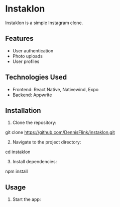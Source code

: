 # Instaklon

Instaklon is a simple Instagram clone.

## Features

-  User authentication
-  Photo uploads
-  User profiles

## Technologies Used

-  Frontend: React Native, Nativewind, Expo
-  Backend: Appwrite

## Installation

1. Clone the repository:

git clone https://github.com/DennisFlink/instaklon.git

2. Navigate to the project directory:

cd instaklon

3. Install dependencies:

npm install

## Usage

1. Start the app:
